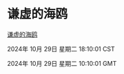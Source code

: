 # 谦虚的海鸥
[谦虚的海鸥](http://219.139.197.74:56308/qxdho/course/base/hotlink/index.php)

2024年 10月 29日 星期二 18:10:01 CST

2024年 10月 29日 星期二 10:10:01 GMT
